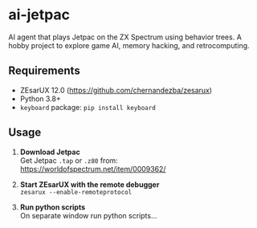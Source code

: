 # ai-jetpac
AI agent that plays Jetpac on the ZX Spectrum using behavior trees. A hobby project to explore game AI, memory hacking, and retrocomputing.

## Requirements

- ZEsarUX 12.0 (https://github.com/chernandezba/zesarux)
- Python 3.8+
- `keyboard` package: `pip install keyboard`

## Usage

1. **Download Jetpac**  
   Get Jetpac `.tap` or `.z80` from: https://worldofspectrum.net/item/0009362/

2. **Start ZEsarUX with the remote debugger**  
   `zesarux --enable-remoteprotocol`
   
3. **Run python scripts**  
   On separate window run python scripts...